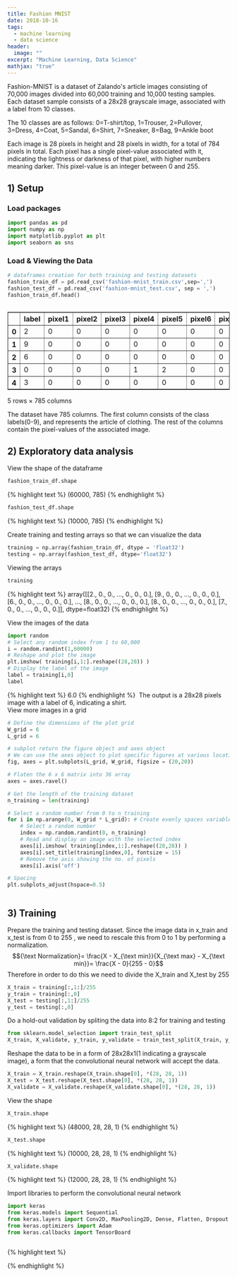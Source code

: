 ```yaml
---
title: Fashion MNIST
date: 2018-10-16
tags: 
  - machine learning
  - data science
header:
  image: ""
excerpt: "Machine Learning, Data Science"
mathjax: "true"
---
```

Fashion-MNIST is a dataset of Zalando's article images consisting of 70,000 images divided into 60,000 training and 10,000 testing samples.
Each dataset sample consists of a 28x28 grayscale image, associated with a label from 10 classes.

The 10 classes are as follows:
0=T-shirt/top, 1=Trouser, 2=Pullover, 3=Dress, 4=Coat, 5=Sandal, 6=Shirt, 7=Sneaker, 8=Bag, 9=Ankle boot

Each image is 28 pixels in height and 28 pixels in width, for a total of 784 pixels in total. Each pixel has a single pixel-value associated with it, indicating the lightness or darkness of that pixel, with higher numbers meaning darker. This pixel-value is an integer between 0 and 255. 
<img src="{{ site.url }}{{ site.baseurl }}/images/Fashion mnist/fashionmnist.jpg" alt="">

## 1) Setup
### Load packages
```python
import pandas as pd
import numpy as np
import matplotlib.pyplot as plt
import seaborn as sns
```
### Load & Viewing the Data
```python
# dataframes creation for both training and testing datasets 
fashion_train_df = pd.read_csv('fashion-mnist_train.csv',sep=',')
fashion_test_df = pd.read_csv('fashion-mnist_test.csv', sep = ',')
fashion_train_df.head()
```
<div style="overflow-x:auto;">
<table border="1" class="dataframe">
  <thead>
    <tr style="text-align: right;">
      <th></th>
      <th>label</th>
      <th>pixel1</th>
      <th>pixel2</th>
      <th>pixel3</th>
      <th>pixel4</th>
      <th>pixel5</th>
      <th>pixel6</th>
      <th>pixel7</th>
      <th>pixel8</th>
      <th>pixel9</th>
      <th>...</th>
      <th>pixel775</th>
      <th>pixel776</th>
      <th>pixel777</th>
      <th>pixel778</th>
      <th>pixel779</th>
      <th>pixel780</th>
      <th>pixel781</th>
      <th>pixel782</th>
      <th>pixel783</th>
      <th>pixel784</th>
    </tr>
  </thead>
  <tbody>
    <tr>
      <th>0</th>
      <td>2</td>
      <td>0</td>
      <td>0</td>
      <td>0</td>
      <td>0</td>
      <td>0</td>
      <td>0</td>
      <td>0</td>
      <td>0</td>
      <td>0</td>
      <td>...</td>
      <td>0</td>
      <td>0</td>
      <td>0</td>
      <td>0</td>
      <td>0</td>
      <td>0</td>
      <td>0</td>
      <td>0</td>
      <td>0</td>
      <td>0</td>
    </tr>
    <tr>
      <th>1</th>
      <td>9</td>
      <td>0</td>
      <td>0</td>
      <td>0</td>
      <td>0</td>
      <td>0</td>
      <td>0</td>
      <td>0</td>
      <td>0</td>
      <td>0</td>
      <td>...</td>
      <td>0</td>
      <td>0</td>
      <td>0</td>
      <td>0</td>
      <td>0</td>
      <td>0</td>
      <td>0</td>
      <td>0</td>
      <td>0</td>
      <td>0</td>
    </tr>
    <tr>
      <th>2</th>
      <td>6</td>
      <td>0</td>
      <td>0</td>
      <td>0</td>
      <td>0</td>
      <td>0</td>
      <td>0</td>
      <td>0</td>
      <td>5</td>
      <td>0</td>
      <td>...</td>
      <td>0</td>
      <td>0</td>
      <td>0</td>
      <td>30</td>
      <td>43</td>
      <td>0</td>
      <td>0</td>
      <td>0</td>
      <td>0</td>
      <td>0</td>
    </tr>
    <tr>
      <th>3</th>
      <td>0</td>
      <td>0</td>
      <td>0</td>
      <td>0</td>
      <td>1</td>
      <td>2</td>
      <td>0</td>
      <td>0</td>
      <td>0</td>
      <td>0</td>
      <td>...</td>
      <td>3</td>
      <td>0</td>
      <td>0</td>
      <td>0</td>
      <td>0</td>
      <td>1</td>
      <td>0</td>
      <td>0</td>
      <td>0</td>
      <td>0</td>
    </tr>
    <tr>
      <th>4</th>
      <td>3</td>
      <td>0</td>
      <td>0</td>
      <td>0</td>
      <td>0</td>
      <td>0</td>
      <td>0</td>
      <td>0</td>
      <td>0</td>
      <td>0</td>
      <td>...</td>
      <td>0</td>
      <td>0</td>
      <td>0</td>
      <td>0</td>
      <td>0</td>
      <td>0</td>
      <td>0</td>
      <td>0</td>
      <td>0</td>
      <td>0</td>
    </tr>
  </tbody>
</table>
<p>5 rows × 785 columns</p>
</div>
The dataset have 785 columns. The first column consists of the class labels(0-9), and represents the article of clothing. The rest of the columns contain the pixel-values of the associated image.

## 2) Exploratory data analysis
View the shape of the dataframe
```python
fashion_train_df.shape
```
{% highlight text %}
(60000, 785)
{% endhighlight %}
```python
fashion_test_df.shape
```
{% highlight text %}
(10000, 785)
{% endhighlight %}

Create training and testing arrays so that we can visualize the data
```python
training = np.array(fashion_train_df, dtype = 'float32')
testing = np.array(fashion_test_df, dtype='float32')
```
Viewing the arrays
```python
training
```
{% highlight text %}
array([[2., 0., 0., ..., 0., 0., 0.],
       [9., 0., 0., ..., 0., 0., 0.],
       [6., 0., 0., ..., 0., 0., 0.],
       ...,
       [8., 0., 0., ..., 0., 0., 0.],
       [8., 0., 0., ..., 0., 0., 0.],
       [7., 0., 0., ..., 0., 0., 0.]], dtype=float32)
{% endhighlight %}

View the images of the data
```python
import random
# Select any random index from 1 to 60,000
i = random.randint(1,60000)
# Reshape and plot the image
plt.imshow( training[i,1:].reshape((28,28)) )
# Display the label of the image
label = training[i,0]
label
```
{% highlight text %}
6.0
{% endhighlight %}
<img src="{{ site.url }}{{ site.baseurl }}/images/Fashion mnist/image1.jpg" alt="">
The output is a 28x28 pixels image with a label of 6, indicating a shirt.
<br/>
View more images in a grid
```python
# Define the dimensions of the plot grid 
W_grid = 6
L_grid = 6

# subplot return the figure object and axes object
# We can use the axes object to plot specific figures at various locations
fig, axes = plt.subplots(L_grid, W_grid, figsize = (20,20))

# Flaten the 6 x 6 matrix into 36 array
axes = axes.ravel()

# Get the length of the training dataset
n_training = len(training)

# Select a random number from 0 to n_training
for i in np.arange(0, W_grid * L_grid): # Create evenly spaces variables 
    # Select a random number
    index = np.random.randint(0, n_training)
    # Read and display an image with the selected index    
    axes[i].imshow( training[index,1:].reshape((28,28)) )
    axes[i].set_title(training[index,0], fontsize = 15)
    # Remove the axis showing the no. of pixels
    axes[i].axis('off')

# Spacing
plt.subplots_adjust(hspace=0.5)
```
<img src="{{ site.url }}{{ site.baseurl }}/images/Fashion mnist/image2.jpg" alt="">

## 3) Training
Prepare the training and testing dataset. Since the image data in x_train and x_test is from 0 to 255 , we need to rescale this from 0 to 1 by performing a normalization.
<br/>
$${\text Normalization}= \frac{X - X_{\text min}}{X_{\text max} - X_{\text min}}= \frac{X - 0}{255 - 0}$$
Therefore in order to do this we need to divide the X_train and X_test by 255
```python
X_train = training[:,1:]/255
y_train = training[:,0]
X_test = testing[:,1:]/255
y_test = testing[:,0]
```
Do a hold-out validation by spliting the data into 8:2 for training and testing
```python
from sklearn.model_selection import train_test_split
X_train, X_validate, y_train, y_validate = train_test_split(X_train, y_train, test_size = 0.2, random_state = 5)
```
Reshape the data to be in a form of 28x28x1(1 indicating a grayscale image), a form that the convolutional neural network will accept the data.
```python
X_train = X_train.reshape(X_train.shape[0], *(28, 28, 1))
X_test = X_test.reshape(X_test.shape[0], *(28, 28, 1))
X_validate = X_validate.reshape(X_validate.shape[0], *(28, 28, 1))
```
View the shape
```python
X_train.shape
```
{% highlight text %}
(48000, 28, 28, 1)
{% endhighlight %}
```python
X_test.shape
```
{% highlight text %}
(10000, 28, 28, 1)
{% endhighlight %}
```python
X_validate.shape
```
{% highlight text %}
(12000, 28, 28, 1)
{% endhighlight %}

Import libraries to perform the convolutional neural network
```python
import keras
from keras.models import Sequential
from keras.layers import Conv2D, MaxPooling2D, Dense, Flatten, Dropout
from keras.optimizers import Adam
from keras.callbacks import TensorBoard
```




```python

```
{% highlight text %}

{% endhighlight %}
